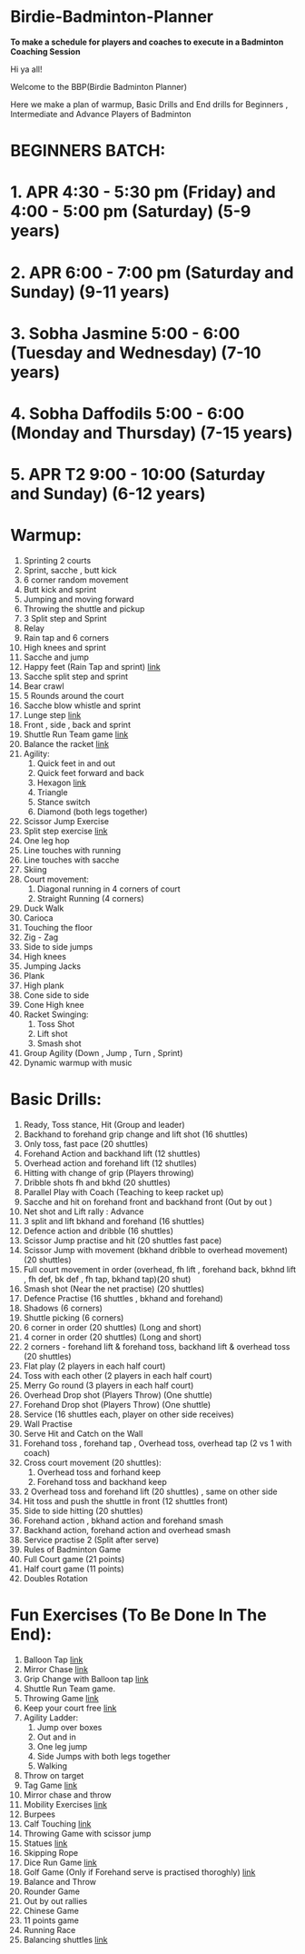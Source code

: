 # Birdie-Badminton-Planner

****To make a schedule for players and coaches to execute in a Badminton Coaching Session****


Hi ya all!

Welcome to the BBP(Birdie Badminton Planner)

Here we make a plan of warmup, Basic Drills and End drills for Beginners , Intermediate and Advance Players of Badminton


# BEGINNERS BATCH: 

# 1.  APR 4:30 - 5:30 pm (Friday) and 4:00 - 5:00 pm (Saturday) (5-9 years)
# 2.  APR 6:00 - 7:00 pm (Saturday and Sunday) (9-11 years)
# 3.  Sobha Jasmine 5:00 - 6:00 (Tuesday and Wednesday) (7-10 years)
# 4.  Sobha Daffodils 5:00 - 6:00 (Monday and Thursday) (7-15 years)
# 5.  APR T2 9:00 - 10:00 (Saturday and Sunday) (6-12 years)


# Warmup:

1. Sprinting 2 courts
2. Sprint, sacche , butt  kick
3. 6 corner random movement
4. Butt kick and sprint
5. Jumping and moving forward
6. Throwing the shuttle and pickup
7. 3 Split step and Sprint
8. Relay
9. Rain tap and 6 corners
10. High knees and sprint
11. Sacche and jump
12. Happy feet (Rain Tap and sprint) [link](https://www.youtube.com/watch?v=NhyrHnxE3L0&list=PLRNqMsFL7nNu-8wlDcCGGU2WKzmQlUR3v&index=17)
13. Sacche split step and sprint
14. Bear crawl
15. 5 Rounds around the court
16. Sacche blow whistle and sprint
17. Lunge step [link](https://www.youtube.com/watch?v=Mt2oWLOuEvE&list=PLRNqMsFL7nNu-8wlDcCGGU2WKzmQlUR3v&index=13)
18. Front , side , back and sprint
19. Shuttle Run Team game [link](https://www.youtube.com/watch?v=wRU-1dyrkNw&list=PLRNqMsFL7nNu-8wlDcCGGU2WKzmQlUR3v&index=34)
20. Balance the racket [link](https://www.youtube.com/watch?v=U8ndtDBa8QQ&list=PLRNqMsFL7nNu-8wlDcCGGU2WKzmQlUR3v&index=39)
21. Agility:
    1. Quick feet in and out
    2. Quick feet forward and back
    3. Hexagon [link](https://www.instagram.com/p/BuZObwojph8/)
    4. Triangle
    5. Stance switch
    6. Diamond (both legs together)
22. Scissor Jump Exercise
23. Split step exercise [link](https://www.instagram.com/p/Bs_GV2BDQFR/)
24. One leg hop
25. Line touches with running
26. Line touches with sacche
27. Skiing
28. Court movement:
    1. Diagonal running in 4 corners of court
    2. Straight Running (4 corners)
29. Duck Walk
30. Carioca
31. Touching the floor
32. Zig - Zag
33. Side to side jumps
34. High knees
35. Jumping Jacks
36. Plank
37. High plank
38. Cone side to side
39. Cone High knee
40. Racket Swinging:
    1. Toss Shot
    2. Lift shot
    3. Smash shot
41. Group Agility (Down , Jump , Turn , Sprint)
42. Dynamic warmup with music



# Basic Drills:

1. Ready, Toss stance, Hit (Group and leader)
2. Backhand to forehand grip change and lift shot (16 shuttles)
3. Only toss, fast pace (20 shuttles)
4. Forehand Action and backhand lift (12 shuttles)
5. Overhead action and forehand lift (12 shutlles)
6. Hitting with change of grip (Players throwing)
7. Dribble shots fh and bkhd (20 shuttles)
8. Parallel Play with Coach (Teaching to keep racket up)
9. Sacche and hit on forehand front and backhand front (Out by out )
10. Net shot and Lift rally : Advance
11. 3 split and lift bkhand and forehand (16 shuttles)
12. Defence action and dribble (16 shuttles)
13. Scissor Jump practise and hit (20 shuttles fast pace)
14. Scissor Jump with movement (bkhand dribble to overhead movement) (20 shuttles)
15. Full court movement in order (overhead, fh lift , forehand back, bkhnd lift , fh def, bk def , fh tap, bkhand tap)(20 shut)
16. Smash shot (Near the net practise) (20 shuttles)
17. Defence Practise (16 shuttles , bkhand and forehand)
18. Shadows (6 corners)
19. Shuttle picking (6 corners)
20. 6 corner in order (20 shuttles) (Long and short)
21. 4 corner in order (20 shuttles) (Long and short)
22. 2 corners - forehand lift & forehand toss, backhand lift & overhead toss (20 shuttles)
23. Flat play (2 players in each half court)
24. Toss with each other (2 players in each half court)
25. Merry Go round (3 players in each half court)
26. Overhead Drop shot (Players Throw) (One shuttle)
27. Forehand Drop shot (Players Throw) (One shuttle)
28. Service (16 shuttles each, player on other side receives)
29. Wall Practise
30. Serve Hit and Catch on the Wall
31. Forehand toss , forehand tap , Overhead toss, overhead tap (2 vs 1 with coach)
32. Cross court movement (20 shuttles):
    1. Overhead toss and forhand keep
    2. Forehand toss and backhand keep
33. 2 Overhead toss and forehand lift (20 shuttles) , same on other side
34. Hit toss and push the shuttle in front (12 shuttles front)
35. Side to side hitting (20 shuttles)
36. Forehand action , bkhand action and forehand smash
37. Backhand action, forehand action and overhead smash
38. Service practise 2 (Split after serve)
39. Rules of Badminton Game
40. Full Court game (21 points)
41. Half court game (11 points)
42. Doubles Rotation



# Fun Exercises (To Be Done In The End):

1. Balloon Tap [link](https://www.youtube.com/watch?v=YAWUUBjiM5E&list=PLRNqMsFL7nNu-8wlDcCGGU2WKzmQlUR3v&index=1)
2. Mirror Chase [link](https://www.youtube.com/watch?v=kDjj28dYcGc&list=PLRNqMsFL7nNu-8wlDcCGGU2WKzmQlUR3v&index=6)
3. Grip Change with Balloon tap [link](https://www.youtube.com/watch?v=hEsHqsZRD4Q&list=PLRNqMsFL7nNu-8wlDcCGGU2WKzmQlUR3v&index=5)
4. Shuttle Run Team game.
5. Throwing Game [link](https://www.youtube.com/watch?v=mbU1dzxomU8&list=PLRNqMsFL7nNu-8wlDcCGGU2WKzmQlUR3v&index=47)
6. Keep your court free [link](https://www.youtube.com/watch?v=mdbSi89iuPs&list=PLRNqMsFL7nNu-8wlDcCGGU2WKzmQlUR3v&index=48)
7. Agility Ladder:
   1. Jump over boxes
   2. Out and in 
   3. One leg jump
   4. Side Jumps with both legs together
   5. Walking
8. Throw on target 
9. Tag Game [link](https://www.youtube.com/watch?v=i5DNA0nqWbM&index=20&list=PLRNqMsFL7nNu-8wlDcCGGU2WKzmQlUR3v)
10. Mirror chase and throw
11. Mobility Exercises [link](https://www.youtube.com/watch?v=HXVrl_jZ10E&list=PLRNqMsFL7nNu-8wlDcCGGU2WKzmQlUR3v&index=63)
12. Burpees
13. Calf Touching [link](https://www.youtube.com/watch?v=UWCsEvZ3cU0&list=PLRNqMsFL7nNu-8wlDcCGGU2WKzmQlUR3v&index=38)
14. Throwing Game with scissor jump
15. Statues [link](https://www.youtube.com/watch?v=td1iqnw-vSw&list=PLRNqMsFL7nNu-8wlDcCGGU2WKzmQlUR3v&index=25)
16. Skipping Rope
17. Dice Run Game [link](https://www.youtube.com/watch?v=feSI-iM_b3E&list=PLRNqMsFL7nNu-8wlDcCGGU2WKzmQlUR3v&index=43)
18. Golf Game (Only if Forehand serve is practised thoroghly) [link](https://www.youtube.com/watch?v=TAmwiF-JPq0&index=42&list=PLRNqMsFL7nNu-8wlDcCGGU2WKzmQlUR3v)
19. Balance and Throw
20. Rounder Game
21. Out by out rallies
22. Chinese Game
23. 11 points game
24. Running Race
25. Balancing shuttles [link](https://www.youtube.com/watch?v=BxQXUU6pcs0&index=44&list=PLRNqMsFL7nNu-8wlDcCGGU2WKzmQlUR3v)
